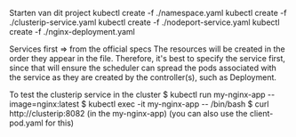 Starten van dit project
kubectl create -f ./namespace.yaml
kubectl create -f ./clusterip-service.yaml
kubectl create -f ./nodeport-service.yaml
kubectl create -f ./nginx-deployment.yaml

Services first => from the official specs
The resources will be created in the order they appear in the file. Therefore, it's best to specify the service first, since that will ensure the scheduler can spread the pods associated with the service as they are created by the controller(s), such as Deployment.


To test the clusterip service in the cluster
$ kubectl run my-nginx-app --image=nginx:latest 
$ kubectl exec -it my-nginx-app -- /bin/bash
$ curl http://clusterip:8082  (in the my-nginx-app)
(you can also use the client-pod.yaml for this)
